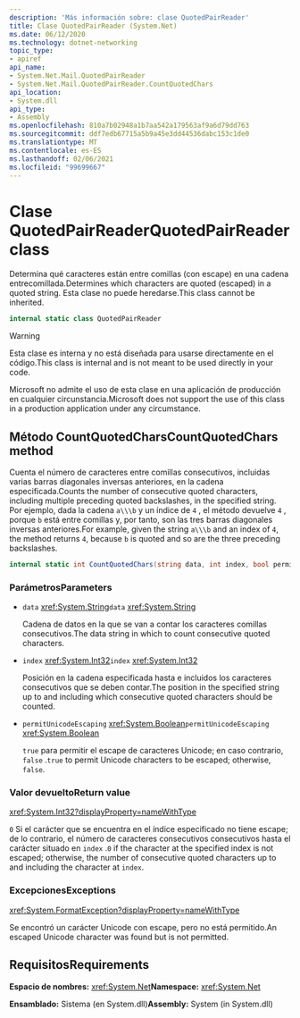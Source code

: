 ```yaml
---
description: 'Más información sobre: clase QuotedPairReader'
title: Clase QuotedPairReader (System.Net)
ms.date: 06/12/2020
ms.technology: dotnet-networking
topic_type:
- apiref
api_name:
- System.Net.Mail.QuotedPairReader
- System.Net.Mail.QuotedPairReader.CountQuotedChars
api_location:
- System.dll
api_type:
- Assembly
ms.openlocfilehash: 810a7b02948a1b7aa542a179563af9a6d79dd763
ms.sourcegitcommit: ddf7edb67715a5b9a45e3dd44536dabc153c1de0
ms.translationtype: MT
ms.contentlocale: es-ES
ms.lasthandoff: 02/06/2021
ms.locfileid: "99699667"
---
```

# <a name="quotedpairreader-class"></a><span data-ttu-id="47b5f-103">Clase QuotedPairReader</span><span class="sxs-lookup"><span data-stu-id="47b5f-103">QuotedPairReader class</span></span>

<span data-ttu-id="47b5f-104">Determina qué caracteres están entre comillas (con escape) en una cadena entrecomillada.</span><span class="sxs-lookup"><span data-stu-id="47b5f-104">Determines which characters are quoted (escaped) in a quoted string.</span></span> <span data-ttu-id="47b5f-105">Esta clase no puede heredarse.</span><span class="sxs-lookup"><span data-stu-id="47b5f-105">This class cannot be inherited.</span></span>

```csharp
internal static class QuotedPairReader
```

> [!WARNING]
> <span data-ttu-id="47b5f-106">Esta clase es interna y no está diseñada para usarse directamente en el código.</span><span class="sxs-lookup"><span data-stu-id="47b5f-106">This class is internal and is not meant to be used directly in your code.</span></span>
>
> <span data-ttu-id="47b5f-107">Microsoft no admite el uso de esta clase en una aplicación de producción en cualquier circunstancia.</span><span class="sxs-lookup"><span data-stu-id="47b5f-107">Microsoft does not support the use of this class in a production application under any circumstance.</span></span>

## <a name="countquotedchars-method"></a><span data-ttu-id="47b5f-108">Método CountQuotedChars</span><span class="sxs-lookup"><span data-stu-id="47b5f-108">CountQuotedChars method</span></span>

<span data-ttu-id="47b5f-109">Cuenta el número de caracteres entre comillas consecutivos, incluidas varias barras diagonales inversas anteriores, en la cadena especificada.</span><span class="sxs-lookup"><span data-stu-id="47b5f-109">Counts the number of consecutive quoted characters, including multiple preceding quoted backslashes, in the specified string.</span></span> <span data-ttu-id="47b5f-110">Por ejemplo, dada la cadena `a\\\b` y un índice de `4` , el método devuelve `4` , porque `b` está entre comillas y, por tanto, son las tres barras diagonales inversas anteriores.</span><span class="sxs-lookup"><span data-stu-id="47b5f-110">For example, given the string `a\\\b` and an index of `4`, the method returns `4`, because `b` is quoted and so are the three preceding backslashes.</span></span>

```csharp
internal static int CountQuotedChars(string data, int index, bool permitUnicodeEscaping)
```

### <a name="parameters"></a><span data-ttu-id="47b5f-111">Parámetros</span><span class="sxs-lookup"><span data-stu-id="47b5f-111">Parameters</span></span>

- <span data-ttu-id="47b5f-112">`data` <xref:System.String></span><span class="sxs-lookup"><span data-stu-id="47b5f-112">`data` <xref:System.String></span></span>

  <span data-ttu-id="47b5f-113">Cadena de datos en la que se van a contar los caracteres comillas consecutivos.</span><span class="sxs-lookup"><span data-stu-id="47b5f-113">The data string in which to count consecutive quoted characters.</span></span>

- <span data-ttu-id="47b5f-114">`index` <xref:System.Int32></span><span class="sxs-lookup"><span data-stu-id="47b5f-114">`index` <xref:System.Int32></span></span>

  <span data-ttu-id="47b5f-115">Posición en la cadena especificada hasta e incluidos los caracteres consecutivos que se deben contar.</span><span class="sxs-lookup"><span data-stu-id="47b5f-115">The position in the specified string up to and including which consecutive quoted characters should be counted.</span></span>

- <span data-ttu-id="47b5f-116">`permitUnicodeEscaping` <xref:System.Boolean></span><span class="sxs-lookup"><span data-stu-id="47b5f-116">`permitUnicodeEscaping` <xref:System.Boolean></span></span>

  <span data-ttu-id="47b5f-117">`true` para permitir el escape de caracteres Unicode; en caso contrario, `false` .</span><span class="sxs-lookup"><span data-stu-id="47b5f-117">`true` to permit Unicode characters to be escaped; otherwise, `false`.</span></span>

### <a name="return-value"></a><span data-ttu-id="47b5f-118">Valor devuelto</span><span class="sxs-lookup"><span data-stu-id="47b5f-118">Return value</span></span>

<xref:System.Int32?displayProperty=nameWithType>

<span data-ttu-id="47b5f-119">`0` Si el carácter que se encuentra en el índice especificado no tiene escape; de lo contrario, el número de caracteres consecutivos consecutivos hasta el carácter situado en `index` .</span><span class="sxs-lookup"><span data-stu-id="47b5f-119">`0` if the character at the specified index is not escaped; otherwise, the number of consecutive quoted characters up to and including the character at `index`.</span></span>

### <a name="exceptions"></a><span data-ttu-id="47b5f-120">Excepciones</span><span class="sxs-lookup"><span data-stu-id="47b5f-120">Exceptions</span></span>

<xref:System.FormatException?displayProperty=nameWithType>

<span data-ttu-id="47b5f-121">Se encontró un carácter Unicode con escape, pero no está permitido.</span><span class="sxs-lookup"><span data-stu-id="47b5f-121">An escaped Unicode character was found but is not permitted.</span></span>

## <a name="requirements"></a><span data-ttu-id="47b5f-122">Requisitos</span><span class="sxs-lookup"><span data-stu-id="47b5f-122">Requirements</span></span>

<span data-ttu-id="47b5f-123">**Espacio de nombres:** <xref:System.Net></span><span class="sxs-lookup"><span data-stu-id="47b5f-123">**Namespace:** <xref:System.Net></span></span>

<span data-ttu-id="47b5f-124">**Ensamblado:** Sistema (en System.dll)</span><span class="sxs-lookup"><span data-stu-id="47b5f-124">**Assembly:** System (in System.dll)</span></span>
